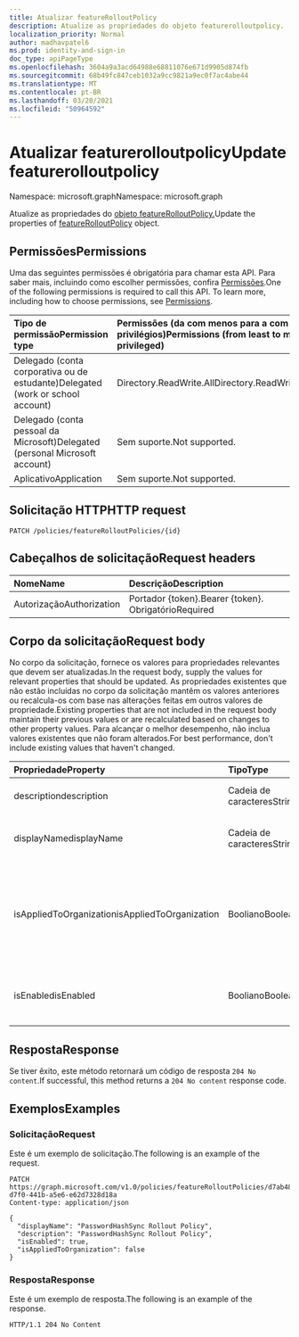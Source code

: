 ```yaml
---
title: Atualizar featureRolloutPolicy
description: Atualize as propriedades do objeto featurerolloutpolicy.
localization_priority: Normal
author: madhavpatel6
ms.prod: identity-and-sign-in
doc_type: apiPageType
ms.openlocfilehash: 3604a9a3acd64988e68811076e671d9905d874fb
ms.sourcegitcommit: 68b49fc847ceb1032a9cc9821a9ec0f7ac4abe44
ms.translationtype: MT
ms.contentlocale: pt-BR
ms.lasthandoff: 03/20/2021
ms.locfileid: "50964592"
---
```

# <a name="update-featurerolloutpolicy"></a><span data-ttu-id="6fe50-103">Atualizar featurerolloutpolicy</span><span class="sxs-lookup"><span data-stu-id="6fe50-103">Update featurerolloutpolicy</span></span>

<span data-ttu-id="6fe50-104">Namespace: microsoft.graph</span><span class="sxs-lookup"><span data-stu-id="6fe50-104">Namespace: microsoft.graph</span></span>

<span data-ttu-id="6fe50-105">Atualize as propriedades do [objeto featureRolloutPolicy.](../resources/featurerolloutpolicy.md)</span><span class="sxs-lookup"><span data-stu-id="6fe50-105">Update the properties of [featureRolloutPolicy](../resources/featurerolloutpolicy.md) object.</span></span>

## <a name="permissions"></a><span data-ttu-id="6fe50-106">Permissões</span><span class="sxs-lookup"><span data-stu-id="6fe50-106">Permissions</span></span>

<span data-ttu-id="6fe50-p101">Uma das seguintes permissões é obrigatória para chamar esta API. Para saber mais, incluindo como escolher permissões, confira [Permissões](/graph/permissions-reference).</span><span class="sxs-lookup"><span data-stu-id="6fe50-p101">One of the following permissions is required to call this API. To learn more, including how to choose permissions, see [Permissions](/graph/permissions-reference).</span></span>

| <span data-ttu-id="6fe50-109">Tipo de permissão</span><span class="sxs-lookup"><span data-stu-id="6fe50-109">Permission type</span></span>                        | <span data-ttu-id="6fe50-110">Permissões (da com menos para a com mais privilégios)</span><span class="sxs-lookup"><span data-stu-id="6fe50-110">Permissions (from least to most privileged)</span></span> |
|:---------------------------------------|:--------------------------------------------|
| <span data-ttu-id="6fe50-111">Delegado (conta corporativa ou de estudante)</span><span class="sxs-lookup"><span data-stu-id="6fe50-111">Delegated (work or school account)</span></span>     | <span data-ttu-id="6fe50-112">Directory.ReadWrite.All</span><span class="sxs-lookup"><span data-stu-id="6fe50-112">Directory.ReadWrite.All</span></span> |
| <span data-ttu-id="6fe50-113">Delegado (conta pessoal da Microsoft)</span><span class="sxs-lookup"><span data-stu-id="6fe50-113">Delegated (personal Microsoft account)</span></span> | <span data-ttu-id="6fe50-114">Sem suporte.</span><span class="sxs-lookup"><span data-stu-id="6fe50-114">Not supported.</span></span> |
| <span data-ttu-id="6fe50-115">Aplicativo</span><span class="sxs-lookup"><span data-stu-id="6fe50-115">Application</span></span>                            | <span data-ttu-id="6fe50-116">Sem suporte.</span><span class="sxs-lookup"><span data-stu-id="6fe50-116">Not supported.</span></span> |

## <a name="http-request"></a><span data-ttu-id="6fe50-117">Solicitação HTTP</span><span class="sxs-lookup"><span data-stu-id="6fe50-117">HTTP request</span></span>

<!-- { "blockType": "ignored" } -->

```http
PATCH /policies/featureRolloutPolicies/{id}
```

## <a name="request-headers"></a><span data-ttu-id="6fe50-118">Cabeçalhos de solicitação</span><span class="sxs-lookup"><span data-stu-id="6fe50-118">Request headers</span></span>

| <span data-ttu-id="6fe50-119">Nome</span><span class="sxs-lookup"><span data-stu-id="6fe50-119">Name</span></span>       | <span data-ttu-id="6fe50-120">Descrição</span><span class="sxs-lookup"><span data-stu-id="6fe50-120">Description</span></span>|
|:-----------|:-----------|
| <span data-ttu-id="6fe50-121">Autorização</span><span class="sxs-lookup"><span data-stu-id="6fe50-121">Authorization</span></span> | <span data-ttu-id="6fe50-122">Portador {token}.</span><span class="sxs-lookup"><span data-stu-id="6fe50-122">Bearer {token}.</span></span> <span data-ttu-id="6fe50-123">Obrigatório</span><span class="sxs-lookup"><span data-stu-id="6fe50-123">Required</span></span> |

## <a name="request-body"></a><span data-ttu-id="6fe50-124">Corpo da solicitação</span><span class="sxs-lookup"><span data-stu-id="6fe50-124">Request body</span></span>

<span data-ttu-id="6fe50-125">No corpo da solicitação, fornece os valores para propriedades relevantes que devem ser atualizadas.</span><span class="sxs-lookup"><span data-stu-id="6fe50-125">In the request body, supply the values for relevant properties that should be updated.</span></span> <span data-ttu-id="6fe50-126">As propriedades existentes que não estão incluídas no corpo da solicitação mantêm os valores anteriores ou recalcula-os com base nas alterações feitas em outros valores de propriedade.</span><span class="sxs-lookup"><span data-stu-id="6fe50-126">Existing properties that are not included in the request body maintain their previous values or are recalculated based on changes to other property values.</span></span> <span data-ttu-id="6fe50-127">Para alcançar o melhor desempenho, não inclua valores existentes que não foram alterados.</span><span class="sxs-lookup"><span data-stu-id="6fe50-127">For best performance, don't include existing values that haven't changed.</span></span>

| <span data-ttu-id="6fe50-128">Propriedade</span><span class="sxs-lookup"><span data-stu-id="6fe50-128">Property</span></span>     | <span data-ttu-id="6fe50-129">Tipo</span><span class="sxs-lookup"><span data-stu-id="6fe50-129">Type</span></span>        | <span data-ttu-id="6fe50-130">Descrição</span><span class="sxs-lookup"><span data-stu-id="6fe50-130">Description</span></span> |
|:-------------|:------------|:------------|
|<span data-ttu-id="6fe50-131">description</span><span class="sxs-lookup"><span data-stu-id="6fe50-131">description</span></span>|<span data-ttu-id="6fe50-132">Cadeia de caracteres</span><span class="sxs-lookup"><span data-stu-id="6fe50-132">String</span></span>|<span data-ttu-id="6fe50-133">Uma descrição dessa política.</span><span class="sxs-lookup"><span data-stu-id="6fe50-133">A description for this policy.</span></span>|
|<span data-ttu-id="6fe50-134">displayName</span><span class="sxs-lookup"><span data-stu-id="6fe50-134">displayName</span></span>|<span data-ttu-id="6fe50-135">Cadeia de caracteres</span><span class="sxs-lookup"><span data-stu-id="6fe50-135">String</span></span>|<span data-ttu-id="6fe50-136">O nome de exibição dessa política.</span><span class="sxs-lookup"><span data-stu-id="6fe50-136">The display name for this policy.</span></span>|
|<span data-ttu-id="6fe50-137">isAppliedToOrganization</span><span class="sxs-lookup"><span data-stu-id="6fe50-137">isAppliedToOrganization</span></span>|<span data-ttu-id="6fe50-138">Booliano</span><span class="sxs-lookup"><span data-stu-id="6fe50-138">Boolean</span></span>|<span data-ttu-id="6fe50-139">Indica se essa política de lançamento de recursos deve ser aplicada a toda a organização.</span><span class="sxs-lookup"><span data-stu-id="6fe50-139">Indicates whether this feature rollout policy should be applied to the entire organization.</span></span>|
|<span data-ttu-id="6fe50-140">isEnabled</span><span class="sxs-lookup"><span data-stu-id="6fe50-140">isEnabled</span></span>|<span data-ttu-id="6fe50-141">Booliano</span><span class="sxs-lookup"><span data-stu-id="6fe50-141">Boolean</span></span>|<span data-ttu-id="6fe50-142">Indica se a adoção de recursos está habilitada.</span><span class="sxs-lookup"><span data-stu-id="6fe50-142">Indicates whether the feature rollout is enabled.</span></span>|

## <a name="response"></a><span data-ttu-id="6fe50-143">Resposta</span><span class="sxs-lookup"><span data-stu-id="6fe50-143">Response</span></span>

<span data-ttu-id="6fe50-144">Se tiver êxito, este método retornará um código de resposta `204 No content`.</span><span class="sxs-lookup"><span data-stu-id="6fe50-144">If successful, this method returns a `204 No content` response code.</span></span>

## <a name="examples"></a><span data-ttu-id="6fe50-145">Exemplos</span><span class="sxs-lookup"><span data-stu-id="6fe50-145">Examples</span></span>

### <a name="request"></a><span data-ttu-id="6fe50-146">Solicitação</span><span class="sxs-lookup"><span data-stu-id="6fe50-146">Request</span></span>

<span data-ttu-id="6fe50-147">Este é um exemplo de solicitação.</span><span class="sxs-lookup"><span data-stu-id="6fe50-147">The following is an example of the request.</span></span>
<!-- {
  "blockType": "request",
  "name": "update_featurerolloutpolicy"
}-->

```http
PATCH https://graph.microsoft.com/v1.0/policies/featureRolloutPolicies/d7ab4886-d7f0-441b-a5e6-e62d7328d18a
Content-type: application/json

{
  "displayName": "PasswordHashSync Rollout Policy",
  "description": "PasswordHashSync Rollout Policy",
  "isEnabled": true,
  "isAppliedToOrganization": false
}
```

### <a name="response"></a><span data-ttu-id="6fe50-148">Resposta</span><span class="sxs-lookup"><span data-stu-id="6fe50-148">Response</span></span>

<span data-ttu-id="6fe50-149">Este é um exemplo de resposta.</span><span class="sxs-lookup"><span data-stu-id="6fe50-149">The following is an example of the response.</span></span>

<!-- {
  "blockType": "response",
  "truncated": true,
} -->

```http
HTTP/1.1 204 No Content
```

<!-- uuid: 16cd6b66-4b1a-43a1-adaf-3a886856ed98
2019-02-04 14:57:30 UTC -->
<!-- {
  "type": "#page.annotation",
  "description": "Update featurerolloutpolicy",
  "keywords": "",
  "section": "documentation",
  "tocPath": ""
}-->


